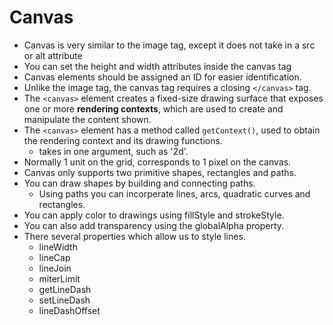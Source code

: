 # Canvas

* Canvas is very similar to the image tag, except it does not take in a src or alt attribute
* You can set the height and width attributes inside the canvas tag
* Canvas elements should be assigned an ID for easier identification.
* Unlike the image tag, the canvas tag requires a closing `</canvas>` tag.
* The `<canvas>` element creates a fixed-size drawing surface that exposes one or more **rendering contexts**, which are used to create and manipulate the content shown.
* The `<canvas>` element has a method called `getContext()`, used to obtain the rendering context and its drawing functions.
    * takes in one argument, such as '2d'.
* Normally 1 unit on the grid, corresponds to 1 pixel on the canvas.
* Canvas only supports two primitive shapes, rectangles and paths.
* You can draw shapes by building and connecting paths.
    * Using paths you can incorperate lines, arcs, quadratic curves and rectangles.
* You can apply color to drawings using fillStyle and strokeStyle.
* You can also add transparency using the globalAlpha property.
* There several properties which allow us to style lines.
    * lineWidth
    * lineCap
    * lineJoin
    * miterLimit
    * getLineDash
    * setLineDash
    * lineDashOffset
